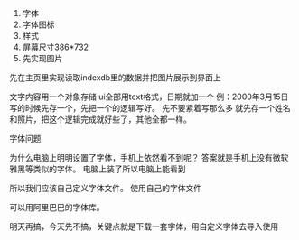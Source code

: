 1. 字体
2. 字体图标
3. 样式
4. 屏幕尺寸386*732
5. 先实现图片

先在主页里实现读取indexdb里的数据并把图片展示到界面上

文字内容用一个对象存储 ui全部用text格式，日期就加一个 例：2000年3月15日
写的时候先存一个，先把一个的逻辑写好。
先不要紧着写那么多
就先存一个姓名和照片，把这个逻辑完成就好些了，其他全都一样。

字体问题

为什么电脑上明明设置了字体，手机上依然看不到呢？
答案就是手机上没有微软雅黑等类似的字体。
电脑上装了所以电脑上能看到

所以我们应该自己定义字体文件。
使用自己的字体文件

可以用阿里巴巴的字体库。

明天再搞，今天先不搞，关键点就是下载一套字体，用自定义字体去导入使用